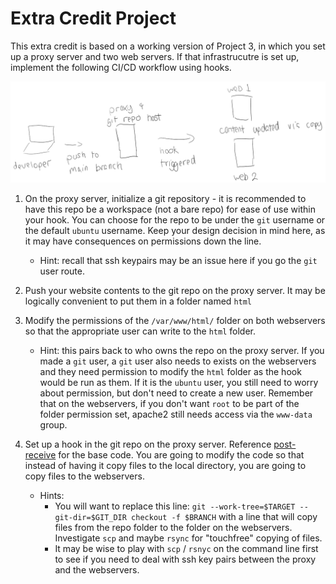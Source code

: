 # Extra Credit Project

This extra credit is based on a working version of Project 3, in which you set up a proxy server and two web servers.  If that infrastrucutre is set up, implement the following CI/CD workflow using hooks.

![git Workflow](gitworkflow.PNG)

1. On the proxy server, initialize a git repository - it is recommended to have this repo be a workspace (not a bare repo) for ease of use within your hook.  You can choose for the repo to be under the `git` username or the default `ubuntu` username.  Keep your design decision in mind here, as it may have consequences on permissions down the line.
    - Hint: recall that ssh keypairs may be an issue here if you go the `git` user route.

2. Push your website contents to the git repo on the proxy server.  It may be logically convenient to put them in a folder named `html`  

3. Modify the permissions of the `/var/www/html/` folder on both webservers so that the appropriate user can write to the `html` folder.
    - Hint: this pairs back to who owns the repo on the proxy server.  If you made a `git` user, a `git` user also needs to exists on the webservers and they need permission to modify the `html` folder as the hook would be run as them.  If it is the `ubuntu` user, you still need to worry about permission, but don't need to create a new user.  Remember that on the webservers, if you don't want `root` to be part of the folder permission set, apache2 still needs access via the `www-data` group.

4. Set up a hook in the git repo on the proxy server.  Reference [post-receive](post-receive) for the base code.  You are going to modify the code so that instead of having it copy files to the local directory, you are going to copy files to the webservers.
    - Hints: 
        - You will want to replace this line: `git --work-tree=$TARGET --git-dir=$GIT_DIR checkout -f $BRANCH` with a line that will copy files from the repo folder to the folder on the webservers.  Investigate `scp` and maybe `rsync` for "touchfree" copying of files.
        - It may be wise to play with `scp` / `rsnyc` on the command line first to see if you need to deal with ssh key pairs between the proxy and the webservers.
